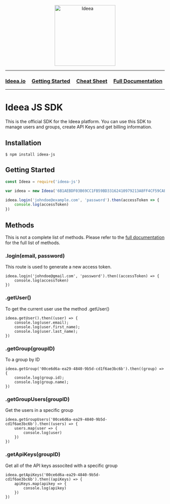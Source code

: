 <p align="center">
  <img width="192" src="https://ideea.io/static/img/logo-text.svg" alt="Ideea">
</p>

---

### [Ideea.io](https://ideea.io) &nbsp;&nbsp;&nbsp; [Getting Started](https://ideea.io/ideea) &nbsp;&nbsp;&nbsp; [Cheat Sheet](https://github.com/Ideea-inc/ideea-js/blob/master/docs/cheat-sheet.md) &nbsp;&nbsp;&nbsp; [Full Documentation](https://app.ideea.io/ideea/docs)

---

# Ideea JS SDK
This is the official SDK for the Ideea platform. You can use this SDK to manage users and groups, create API Keys and get billing information.


## Installation
```
$ npm install ideea-js
```

## Getting Started
```js
const Ideea = require('ideea-js')

var ideea = new Ideea('6B1AEBDF03B69CC1FB59BD33162410979213A8FF4CF59CAE54E3436D5535E318')

ideea.login('johndoe@example.com', 'password').then(accessToken => {
	console.log(accessToken)
})
```


## Methods
This is not a complete list of methods. Please refer to the [full documentation](https://ideea.io/ideea/docs) for the full list of methods.


### .login(email, password)
This route is used to generate a new access token.

```
ideea.login('johndoe@gmail.com', 'password').then((accessToken) => {
	console.log(accessToken)
})
```


### .getUser()
To get the current user use the method .getUser()

```
ideea.getUser().then((user) => {
	console.log(user.email);
	console.log(user.first_name);
	console.log(user.last_name);
})
```

### .getGroup(groupID)
To a group by ID

```
ideea.getGroup('00ce6d6a-ea29-4840-9b5d-cd1f6ae3bc6b').then((group) => {
	console.log(group.id);
	console.log(group.name);
})
```

### .getGroupUsers(groupID)
Get the users in a specific group

```
ideea.getGroupUsers('00ce6d6a-ea29-4840-9b5d-cd1f6ae3bc6b').then((users) => {
	users.map(user => {
		console.log(user)
	})
})
```

### .getApiKeys(groupID)
Get all of the API keys associted with a specific group

```
ideea.getApiKeys('00ce6d6a-ea29-4840-9b5d-cd1f6ae3bc6b').then((apiKeys) => {
	apiKeys.map(apikey => {
		console.log(apikey)
	})
})
```
